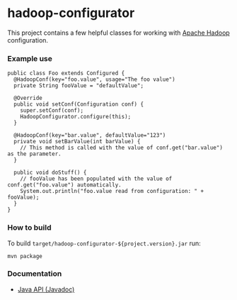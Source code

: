 hadoop-configurator
===================

This project contains a few helpful classes for working with [Apache
Hadoop](http://hadoop.apache.org) configuration.


### Example use

    public class Foo extends Configured {
      @HadoopConf(key="foo.value", usage="The foo value")
      private String fooValue = "defaultValue";

      @Override
      public void setConf(Configuration conf) {
        super.setConf(conf);
        HadoopConfigurator.configure(this);
      }

      @HadoopConf(key="bar.value", defaultValue="123")
      private void setBarValue(int barValue) {
        // This method is called with the value of conf.get("bar.value") as the parameter.
      }

      public void doStuff() {
        // fooValue has been populated with the value of conf.get("foo.value") automatically.
        System.out.println("foo.value read from configuration: " + fooValue);
      }
    }


### How to build

To build `target/hadoop-configurator-${project.version}.jar` run:

    mvn package


### Documentation

* [Java API (Javadoc)](http://wibidata.github.com/hadoop-configurator/1.0.1/apidocs/)
